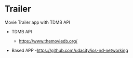 # Trailer
Movie Trailer app with TDMB API



- TDMB API 
  - https://www.themoviedb.org/

- Based APP
  -https://github.com/udacity/ios-nd-networking
